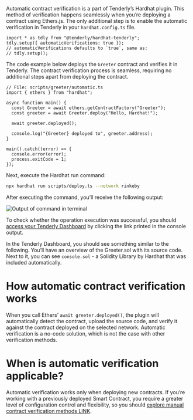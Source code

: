 Automatic contract verification is a part of Tenderly’s Hardhat plugin. This method of verification happens seamlessly when you’re deploying a contract using Ethers.js. The only additional step is to enable the automatic verification in Tenderly in your `hardhat.config.ts` file. 

```tsx
import * as tdly from "@tenderly/hardhat-tenderly";
tdly.setup({ automaticVerifications: true });
// automaticVerifications defaults to `true`, same as:
// tdly.setup();
```

The code example below deploys the `Greeter` contract and verifies it in Tenderly. The contract verification process is seamless, requiring no additional steps apart from deploying the contract. 

```tsx
// File: scripts/greeter/automatic.ts
import { ethers } from "hardhat";

async function main() {
  const Greeter = await ethers.getContractFactory("Greeter");
  const greeter = await Greeter.deploy("Hello, Hardhat!");

  await greeter.deployed();

  console.log("{Greeter} deployed to", greeter.address);
}

main().catch((error) => {
  console.error(error);
  process.exitCode = 1;
});
```

Next, execute the Hardhat run command: 

```bash
npx hardhat run scripts/deploy.ts --network rinkeby
```

After executing the command, you’ll receive the following output:

  

![Output of command in terminal](./pics/automatic-terminal.png "Title")

To check whether the operation execution was successful, you should [access your Tenderly Dashboard](https://dashboard.tenderly.co/) by clicking the link printed in the console output. 

In the Tenderly Dashboard, you should see something similar to the following. You’ll have an overview of the Greeter.sol with its source code. Next to it, you can see `console.sol` - a Solidity Library by Hardhat that was included automatically.

  

# How automatic contract verification works 

When you call Ethers’ `await greeter.deployed()`, the plugin will automatically detect the contract, upload the source code, and verify it against the contract deployed on the selected network. Automatic verification is a no-code solution, which is not the case with other verification methods.

# When is automatic verification applicable?

Automatic verification works only when deploying new contracts. If you’re working with a previously deployed Smart Contract, you require a greater level of configuration control and flexibility, so you should [explore manual contract verification methods LINK](Manual%20contract%20verification%20methods%203c8360692afd428c8b4f24c143fcd97a.md).
